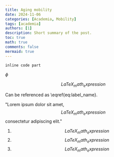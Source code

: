 ```yaml
---
title: Aging mobility
date: 2024-11-06
categories: [Academia, Mobility]
tags: [academia]
authors: [1]
description: Short summary of the post.
toc: true
math: true
comments: false
mermaid: true
---
```



`inline code part`

<!-- Block math, keep all blank lines -->

$\phi$

<!-- Equation numbering, keep all blank lines  -->

$$
\begin{equation}
  LaTeX_math_expression
  \label{eq:label_name}
\end{equation}
$$

Can be referenced as \eqref{eq:label_name}.

<!-- Inline math in lines, NO blank lines -->

"Lorem ipsum dolor sit amet, $$ LaTeX_math_expression $$ consectetur adipiscing elit."

<!-- Inline math in lists, escape the first `$` -->

1. $$ LaTeX_math_expression $$
2. $$ LaTeX_math_expression $$
3. $$ LaTeX_math_expression $$
